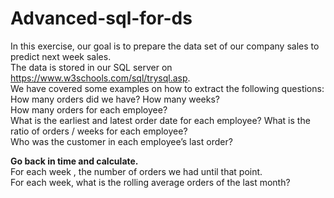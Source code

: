 # Advanced-sql-for-ds
In this exercise, our goal is to prepare the data set of our company sales to predict next week sales.   
The data is stored in our SQL server on https://www.w3schools.com/sql/trysql.asp.  
We have covered some examples on how to extract the following questions:  
How many orders did we have? How many weeks?  
How many orders for each employee?  
What is the earliest and latest order date for each employee? What is the ratio of orders / weeks for each employee?  
Who was the customer in each employee’s last order?  
  
**Go back in time and calculate.**     
For each week , the number of orders we had until that point.   
For each week, what is the rolling average orders of the last month?  
